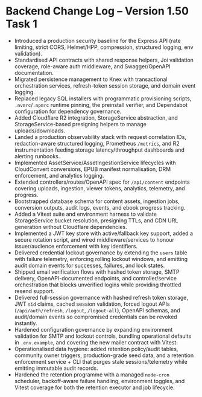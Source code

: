 # Backend Change Log – Version 1.50 Task 1

- Introduced a production security baseline for the Express API (rate limiting, strict CORS, Helmet/HPP, compression, structured logging, env validation).
- Standardised API contracts with shared response helpers, Joi validation coverage, role-aware auth middleware, and Swagger/OpenAPI documentation.
- Migrated persistence management to Knex with transactional orchestration services, refresh-token session storage, and domain event logging.
- Replaced legacy SQL installers with programmatic provisioning scripts, `.nvmrc`/`.npmrc` runtime pinning, the preinstall verifier, and Dependabot configuration for dependency governance.
- Added Cloudflare R2 integration, StorageService abstraction, and StorageService-based presigning helpers to manage uploads/downloads.
- Landed a production observability stack with request correlation IDs, redaction-aware structured logging, Prometheus `/metrics`, and R2 instrumentation feeding storage latency/throughput dashboards and alerting runbooks.
- Implemented AssetService/AssetIngestionService lifecycles with CloudConvert conversions, EPUB manifest normalisation, DRM enforcement, and analytics logging.
- Extended controllers/routes/OpenAPI spec for `/api/content` endpoints covering uploads, ingestion, viewer tokens, analytics, telemetry, and progress.
- Bootstrapped database schema for content assets, ingestion jobs, conversion outputs, audit logs, events, and ebook progress tracking.
- Added a Vitest suite and environment harness to validate StorageService bucket resolution, presigning TTLs, and CDN URL generation without Cloudflare dependencies.
- Implemented a JWT key store with active/fallback key support, added a secure rotation script, and wired middleware/services to honour issuer/audience enforcement with key identifiers.
- Delivered credential lockout governance by extending the `users` table with failure telemetry, enforcing rolling lockout windows, and emitting audit domain events for successes, failures, and lock states.
- Shipped email verification flows with hashed token storage, SMTP delivery, OpenAPI-documented endpoints, and controller/service orchestration that blocks unverified logins while providing throttled resend support.
- Delivered full-session governance with hashed refresh token storage, JWT `sid` claims, cached session validation, forced logout APIs (`/api/auth/refresh`, `/logout`, `/logout-all`), OpenAPI schemas, and audit/domain events so compromised credentials can be revoked instantly.
- Hardened configuration governance by expanding environment validation for SMTP and lockout controls, bundling operational defaults in `.env.example`, and covering the new mailer contract with Vitest.
- Operationalised data hygiene: added retention policy/audit tables, community owner triggers, production-grade seed data, and a retention enforcement service + CLI that purges stale sessions/telemetry while emitting immutable audit records.
- Hardened the retention programme with a managed `node-cron` scheduler, backoff-aware failure handling, environment toggles, and Vitest coverage for both the retention executor and job lifecycle.
